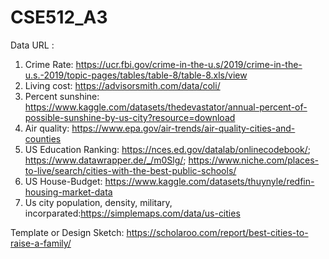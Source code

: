 # CSE512_A3
Data URL :
1. Crime Rate: https://ucr.fbi.gov/crime-in-the-u.s/2019/crime-in-the-u.s.-2019/topic-pages/tables/table-8/table-8.xls/view
2. Living cost: https://advisorsmith.com/data/coli/
3. Percent sunshine: https://www.kaggle.com/datasets/thedevastator/annual-percent-of-possible-sunshine-by-us-city?resource=download
4. Air quality: https://www.epa.gov/air-trends/air-quality-cities-and-counties
5. US Education Ranking: https://nces.ed.gov/datalab/onlinecodebook/; https://www.datawrapper.de/_/m0Slg/; https://www.niche.com/places-to-live/search/cities-with-the-best-public-schools/
6. US House-Budget: https://www.kaggle.com/datasets/thuynyle/redfin-housing-market-data
7. Us city population, density, military, incorparated:https://simplemaps.com/data/us-cities

Template or Design Sketch: https://scholaroo.com/report/best-cities-to-raise-a-family/
